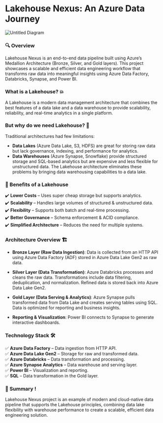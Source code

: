 # Lakehouse Nexus: An Azure Data Journey 


![Untitled Diagram](https://github.com/user-attachments/assets/2f6acfac-0fab-458e-b065-8d7ca62ba16d)




### 🔍 Overview
Lakehouse Nexus is an end-to-end data pipeline built using Azure’s Medallion Architecture (Bronze, Silver, and Gold layers). This project showcases a scalable and efficient data engineering workflow that transforms raw data into meaningful insights using Azure Data Factory, Databricks, Synapse, and Power BI.

### What is a Lakehouse?  💥
A Lakehouse is a modern data management architecture that combines the best features of a data lake and a data warehouse to provide scalability, reliability, and real-time analytics in a single platform.

### But why do we need Lakehouse?  🤔
Traditional architectures had few limitations:

- **Data Lakes**  (Azure Data Lake, S3, HDFS) are great for storing raw data but lack governance, indexing, and performance for analytics.
- **Data Warehouses** (Azure Synapse, Snowflake) provide structured storage and SQL-based analytics but are expensive and less flexible for unstructured data.
The Lakehouse architecture eliminates these problems by bringing data warehousing capabilities to a data lake.

### 🚀 Benefits of a Lakehouse
✔️ **Lower Costs** – Uses super cheap storage but supports analytics.\
✔️ **Scalability** – Handles large volumes of structured & unstructured data. \
✔️ **Flexibility** – Supports both batch and real-time processing. \
✔️ **Better Governance** – Schema enforcement & ACID compliance. \
✔️ **Simplified Architecture** – Reduces the need for multiple systems.




### Architecture Overview 🏗️
- **Bronze Layer (Raw Data Ingestion)**:
  Data is collected from an HTTP API using Azure Data Factory (ADF) stored in Azure Data Lake Gen2 as raw data.
  
- **Silver Layer (Data Transformation)**:
  Azure Databricks processes and cleans the raw data. Transformations include data filtering, deduplication, and normalization. Refined data is stored back into Azure Data Lake Gen2.
  
- **Gold Layer (Data Serving & Analytics)**:
  Azure Synapse pulls transformed data from Data Lake and creates serving tables using SQL. Data is optimized for reporting and business insights.
  
- **Reporting & Visualization**:
  Power BI connects to Synapse to generate interactive dashboards.
### Technology Stack 🛠️
✅ **Azure Data Factory** – Data ingestion from HTTP API. \
✅ **Azure Data Lake Gen2** – Storage for raw and transformed data.   
✅ **Azure Databricks** – Data transformation and processing.\
✅ **Azure Synapse Analytics** – Data warehouse and serving layer.\
✅ **Power BI** – Visualization and reporting.\
✅ **SQL** – Data transformation in the Gold layer.


### 🎯 Summary !
Lakehouse Nexus project is an example of modern and cloud-native data pipeline that supports the Lakehouse principles, combining data lake flexibility with warehouse performance to create a scalable, efficient data engineering solution. 
